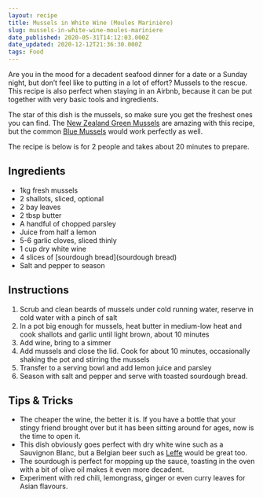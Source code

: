 ```yaml
---
layout: recipe
title: Mussels in White Wine (Moules Marinière)
slug: mussels-in-white-wine-moules-mariniere
date_published: 2020-05-31T14:12:03.000Z
date_updated: 2020-12-12T21:36:30.000Z
tags: Food
---
```


Are you in the mood for a decadent seafood dinner for a date or a Sunday night, but don’t feel like to putting in a lot of effort? Mussels to the rescue. This recipe is also perfect when staying in an Airbnb, because it can be put together with very basic tools and ingredients.

The star of this dish is the mussels, so make sure you get the freshest ones you can find. The [New Zealand Green Mussels](https://en.wikipedia.org/wiki/Perna_canaliculus) are amazing with this recipe, but the common [Blue Mussels](https://en.wikipedia.org/wiki/Blue_mussel) would work perfectly as well.

The recipe is below is for 2 people and takes about 20 minutes to prepare.

## Ingredients

- 1kg fresh mussels
- 2 shallots, sliced, optional
- 2 bay leaves
- 2 tbsp butter
- A handful of chopped parsley
- Juice from half a lemon
- 5-6 garlic cloves, sliced thinly
- 1 cup dry white wine
- 4 slices of [sourdough bread](sourdough bread)
- Salt and pepper to season

## Instructions

1. Scrub and clean beards of mussels under cold running water, reserve in cold water with a pinch of salt
2. In a pot big enough for mussels, heat butter in medium-low heat and cook shallots and garlic until light brown, about 10 minutes
3. Add wine, bring to a simmer
4. Add mussels and close the lid. Cook for about 10 minutes, occasionally shaking the pot and stirring the mussels
5. Transfer to a serving bowl and add lemon juice and parsley
6. Season with salt and pepper and serve with toasted sourdough bread.

## Tips & Tricks

- The cheaper the wine, the better it is. If you have a bottle that your stingy friend brought over but it has been sitting around for ages, now is the time to open it.
- This dish obviously goes perfect with dry white wine such as a Sauvignon Blanc, but a Belgian beer such as [Leffe](https://leffe.com/en/) would be great too.
- The sourdough is perfect for mopping up the sauce, toasting in the oven with a bit of olive oil makes it even more decadent.
- Experiment with red chili, lemongrass, ginger or even curry leaves for Asian flavours.
